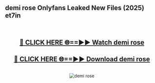 <h2>demi rose Onlyfans Leaked New Files (2025) et7in</h2>
<br>
<div align="center">
<h2><a href="https://mediafiles.top/demi_rose&ref=git" rel="nofollow">🔴 CLICK HERE 🌐==►► Watch demi rose</a></h2>
<h2><a href="https://mediafiles.top/demi_rose&ref=git" rel="nofollow">🔴 CLICK HERE 🌐==►► Download demi rose</a></h2>
<br>
<a href="https://mediafiles.top/demi_rose&ref=git" rel="nofollow" data-target="animated-image.originalLink"><img src="https://i.ibb.co.com/xMMVF88/686577567.gif" alt="demi rose" style="max-width: 100%; display: inline-block;" data-target="animated-image.originalImage"></a>
</div>
<br>
<br>
